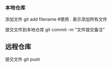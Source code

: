 ### 本地仓库

添加文件						git add filename #使用 . 表示添加所有文件

提交文件到本地仓库	git commit -m "文件提交备注"

## 远程仓库

提交文件						git push